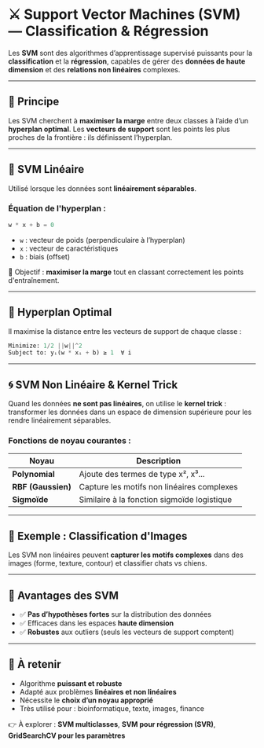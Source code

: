 
# ⚔️ Support Vector Machines (SVM) — Classification & Régression

Les **SVM** sont des algorithmes d’apprentissage supervisé puissants pour la **classification** et la **régression**, capables de gérer des **données de haute dimension** et des **relations non linéaires** complexes.

---

## 📏 Principe

Les SVM cherchent à **maximiser la marge** entre deux classes à l’aide d’un **hyperplan optimal**. Les **vecteurs de support** sont les points les plus proches de la frontière : ils définissent l’hyperplan.

---

## 🧮 SVM Linéaire

Utilisé lorsque les données sont **linéairement séparables**.

### Équation de l'hyperplan :

```python
w * x + b = 0
```

- `w` : vecteur de poids (perpendiculaire à l’hyperplan)
- `x` : vecteur de caractéristiques
- `b` : biais (offset)

🎯 Objectif : **maximiser la marge** tout en classant correctement les points d'entraînement.

---

## 🔀 Hyperplan Optimal

Il maximise la distance entre les vecteurs de support de chaque classe :

```python
Minimize: 1/2 ||w||^2
Subject to: yᵢ(w * xᵢ + b) ≥ 1  ∀ i
```

---

## 🌀 SVM Non Linéaire & Kernel Trick

Quand les données **ne sont pas linéaires**, on utilise le **kernel trick** : transformer les données dans un espace de dimension supérieure pour les rendre linéairement séparables.

### Fonctions de noyau courantes :

| Noyau         | Description |
|---------------|-------------|
| **Polynomial**| Ajoute des termes de type x², x³... |
| **RBF (Gaussien)**| Capture les motifs non linéaires complexes |
| **Sigmoïde**  | Similaire à la fonction sigmoïde logistique |

---

## 🐾 Exemple : Classification d'Images

Les SVM non linéaires peuvent **capturer les motifs complexes** dans des images (forme, texture, contour) et classifier chats vs chiens.

---

## 🧠 Avantages des SVM

- ✅ **Pas d’hypothèses fortes** sur la distribution des données
- ✅ Efficaces dans les espaces **haute dimension**
- ✅ **Robustes** aux outliers (seuls les vecteurs de support comptent)

---

## 🧾 À retenir

- Algorithme **puissant et robuste**
- Adapté aux problèmes **linéaires et non linéaires**
- Nécessite le **choix d’un noyau approprié**
- Très utilisé pour : bioinformatique, texte, images, finance

👉 À explorer : **SVM multiclasses**, **SVM pour régression (SVR)**, **GridSearchCV pour les paramètres**
